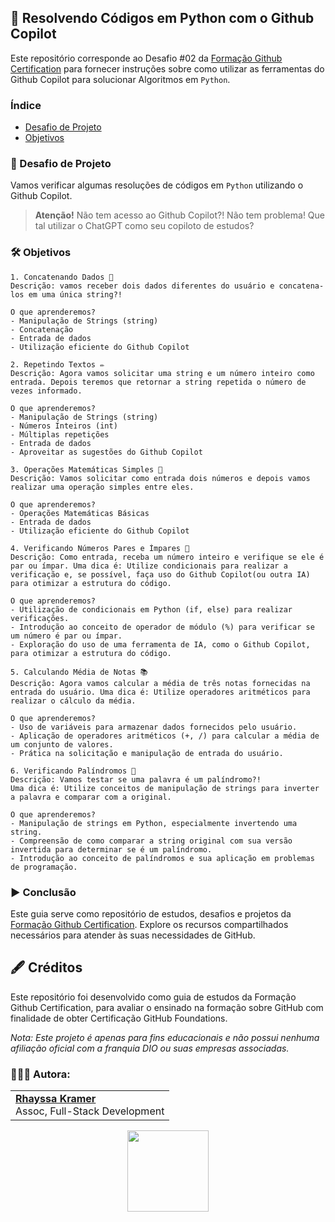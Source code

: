 ## 🐙 Resolvendo Códigos em Python com o Github Copilot

Este repositório corresponde ao Desafio #02 da [Formação Github Certification](https://web.dio.me/track/formacao-github-certification) para fornecer instruções sobre como utilizar as ferramentas do Github Copilot para solucionar Algoritmos em `Python`.

### Índice
- [Desafio de Projeto]()
- [Objetivos]()

### 🎯 Desafio de Projeto
Vamos verificar algumas resoluções de códigos em `Python` utilizando o Github Copilot.

>**Atenção!** Não tem acesso ao Github Copilot?! Não tem problema! Que tal utilizar o ChatGPT como seu copiloto de estudos?

### 🛠️ Objetivos
```
1. Concatenando Dados 🐾
Descrição: vamos receber dois dados diferentes do usuário e concatena-los em uma única string?!

O que aprenderemos?
- Manipulação de Strings (string)
- Concatenação
- Entrada de dados
- Utilização eficiente do Github Copilot
```
```
2. Repetindo Textos ✏️
Descrição: Agora vamos solicitar uma string e um número inteiro como entrada. Depois teremos que retornar a string repetida o número de vezes informado.

O que aprenderemos?
- Manipulação de Strings (string)
- Números Inteiros (int)
- Múltiplas repetições
- Entrada de dados
- Aproveitar as sugestões do Github Copilot
```

```
3. Operações Matemáticas Simples 📐
Descrição: Vamos solicitar como entrada dois números e depois vamos realizar uma operação simples entre eles.

O que aprenderemos?
- Operações Matemáticas Básicas
- Entrada de dados
- Utilização eficiente do Github Copilot
```

```
4. Verificando Números Pares e Ímpares 🧮
Descrição: Como entrada, receba um número inteiro e verifique se ele é par ou ímpar. Uma dica é: Utilize condicionais para realizar a verificação e, se possível, faça uso do Github Copilot(ou outra IA) para otimizar a estrutura do código.

O que aprenderemos?
- Utilização de condicionais em Python (if, else) para realizar verificações.
- Introdução ao conceito de operador de módulo (%) para verificar se um número é par ou ímpar.
- Exploração do uso de uma ferramenta de IA, como o Github Copilot, para otimizar a estrutura do código.
```

```
5. Calculando Média de Notas 📚
Descrição: Agora vamos calcular a média de três notas fornecidas na entrada do usuário. Uma dica é: Utilize operadores aritméticos para realizar o cálculo da média.

O que aprenderemos?
- Uso de variáveis para armazenar dados fornecidos pelo usuário.
- Aplicação de operadores aritméticos (+, /) para calcular a média de um conjunto de valores.
- Prática na solicitação e manipulação de entrada do usuário.
```

```
6. Verificando Palíndromos 🔄
Descrição: Vamos testar se uma palavra é um palíndromo?!
Uma dica é: Utilize conceitos de manipulação de strings para inverter a palavra e comparar com a original.

O que aprenderemos?
- Manipulação de strings em Python, especialmente invertendo uma string.
- Compreensão de como comparar a string original com sua versão invertida para determinar se é um palíndromo.
- Introdução ao conceito de palíndromos e sua aplicação em problemas de programação.
```

### ▶️ Conclusão
Este guia serve como repositório de estudos, desafios e projetos da [Formação Github Certification](https://web.dio.me/track/formacao-github-certification). Explore os recursos compartilhados necessários para atender às suas necessidades de GitHub.

## 🖋️ Créditos
Este repositório foi desenvolvido como guia de estudos da Formação Github Certification, para avaliar o ensinado na formação sobre GitHub com finalidade de obter Certificação GitHub Foundations.

*Nota: Este projeto é apenas para fins educacionais e não possui nenhuma afiliação oficial com a franquia DIO ou suas empresas associadas.*

### 👩🏼‍💻 Autora:
<table style="border=0">
  <tr>
    <td align="left">
      <a href="https://github.com/rhayssakramer">
        <span><b>Rhayssa Kramer</b></span>
      </a>
      <br>
      <span>Assoc, Full-Stack Development</span>
    </td>
  </tr>
</table>

<div align="center"><a href="https://github.com/rhayssakramer"><img src="https://github.com/user-attachments/assets/27f933bf-6bb5-418d-aa0f-842b65185a82" width="130"></a></div>